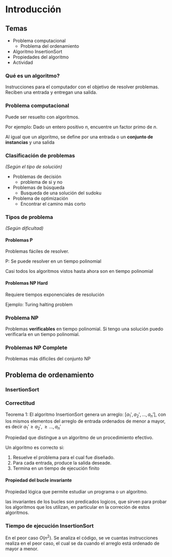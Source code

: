 # Introducción

## Temas 

* Problema computacional
    * Problema del ordenamiento
* Algoritmo InsertionSort
* Propiedades del algoritmo
* Actividad

### Qué es un algoritmo?

Instrucciones para el computador con el objetivo de resolver problemas.
Reciben una entrada y entregan una salida.

### Problema computacional

Puede ser resuelto con algoritmos.

Por ejemplo: Dado un entero positivo $n$, encuentre un factor primo de $n$.

Al igual que un algoritmo, se define por una entrada o un **conjunto de instancias** y una salida 

### Clasificación de problemas

_(Según el tipo de solución)_

* Problemas de decisión
    * problema de si y no
* Problemas de búsqueda
    * Busqueda de una solución del sudoku
* Problema de optimización
    * Encontrar el camino más corto

### Tipos de problema

_(Según dificultad)_

#### Problemas P

Problemas fáciles de resolver.

P: Se puede resolver en un tiempo polinomial

Casi todos los algoritmos vistos hasta ahora son en tiempo polinomial

#### Problemas NP Hard

Requiere tiempos exponenciales de resolución

Ejemplo: Turing halting problem

### Problema NP

Problemas **verificables** en tiempo polinomial. Si tengo una solución puedo 
verificarla en un tiempo polinomial.

### Problemas NP Complete

Problemas más dificiles del conjunto NP

## Problema de ordenamiento

### InsertionSort

### Correctitud

Teorema 1: El algoritmo InsertionSort genera un arreglo: $[a_1', a_2', ..., a_n']$, con los mismos
elementos del arreglo de entrada ordenados de menor a mayor, es decir $a_1' \geq  a_2', \geq ..., a_n'$

Propiedad que distingue a un algoritmo de un 
procedimiento efectivo.

Un algoritmo es correcto si:

1. Resuelve el problema para el cual fue diseñado.
2. Para cada entrada, produce la salida deseade.
3. Termina en un tiempo de ejecución finito

#### Propiedad del bucle invariante

Propiedad lógica que permite estudiar un programa
o un algoritmo.

las invariantes de los bucles son predicados logicos, que sirven para probar los algoritmos que
los utilizan, en particular en la correción de
estos algoritmos.


### Tiempo de ejecución InsertionSort

En el peor caso $O(n^2)$. Se analiza el código,
se ve cuantas instrucciones realiza en el peor caso, el cual se da cuando el arreglo está ordenado
de mayor a menor.

